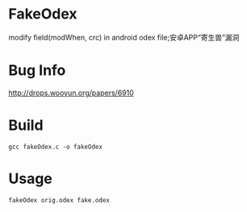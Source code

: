 # FakeOdex
modify field(modWhen, crc) in android odex file;安卓APP“寄生兽”漏洞

# Bug Info
http://drops.wooyun.org/papers/6910

# Build
```gcc fakeOdex.c -o fakeOdex```

# Usage
```fakeOdex orig.odex fake.odex```
